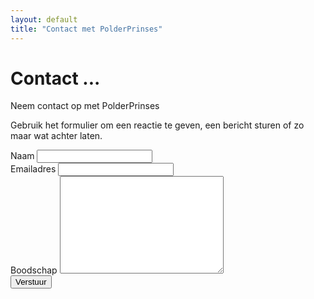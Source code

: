 ```yaml
---
layout: default
title: "Contact met PolderPrinses"
---
```


<div id="contact">
  <h1 class="pageTitle">Contact ...</h1>
  <div class="contactContent">
    <p class="intro">Neem contact op met PolderPrinses</p>
    <p>Gebruik het formulier om een reactie te geven, een bericht sturen of zo maar wat achter laten.</p>
  </div>
  <form action="http://formspree.io/info@polderprinses.nl" method="POST">
    <label for="name">Naam</label>    
    <input type="text" id="name" name="name" class="full-width"><br>
    <label for="email">Emailadres</label>
    <input type="email" id="email" name="_replyto" class="full-width"><br>
    <label for="message">Boodschap</label>
    <textarea name="message" id="message" cols="30" rows="10" class="full-width"></textarea><br>
    <input type="submit" value="Verstuur" class="button">
  </form>
</div>
